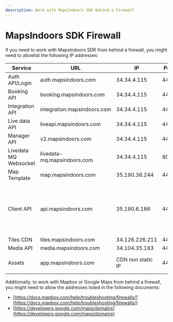 ```yaml
---
description: Work with MapsIndoors SDK Behind a Firewall
---
```


# MapsIndoors SDK Firewall

If you need to work with MapsIndoors SDK from behind a firewall, you might need to allowlist the following IP addresses:

| Service               | URL                         | IP                | Port | Regions                                                           | Other                                  |
| --------------------- | --------------------------- | ----------------- | ---- | ----------------------------------------------------------------- | -------------------------------------- |
| Auth API/Login        | auth.mapsindoors.com        | 34.34.4.115       | 443  | Europe                                                            |                                        |
| Booking API           | booking.mapsindoors.com     | 34.34.4.115       | 443  | Europe                                                            |                                        |
| Integration API       | integration.mapsindoors.com | 34.34.4.115       | 443  | Europe                                                            |                                        |
| Live data API         | liveapi.mapsindoors.com     | 34.34.4.115       | 443  | Europe                                                            |                                        |
| Manager API           | v2.mapsindoors.com          | 34.34.4.115       | 443  | Europe                                                            |                                        |
| Livedata MQ Websocket | livedata-mq.mapsindoors.com | 34.34.4.115       | 8084 | Europe                                                            |                                        |
| Map Template          | map.mapsindoors.com         | 35.190.36.244     | 443  | Europe                                                            |                                        |
| Client API            | api.mapsindoors.com         | 35.190.6.186      | 443  | US Central, US East, EU West, Asia Southeast, Australia Southeast |                                        |
| Tiles CDN             | tiles.mapsindoors.com       | 34.126.226.211    | 443  | Global                                                            |                                        |
| Media API             | media.mapsindoors.com       | 34.104.35.183     | 443  | Global                                                            |                                        |
| Assets                | app.mapsindoors.com         | CDN non static IP | 443  | Global                                                            | ip-ranges.amazonaws.com/ip-ranges.json |

Additionally, to work with Mapbox or Google Maps from behind a firewall, you might need to allow the addresses listed in the following documents:

* [https://docs.mapbox.com/help/troubleshooting/firewalls/](https://docs.mapbox.com/help/troubleshooting/firewalls/)
* [https://developers.google.com/maps/domains](https://developers.google.com/maps/domains)
